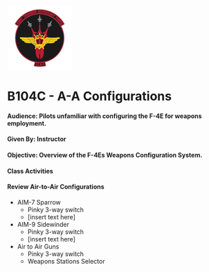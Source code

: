 ![JTAF Logo](../img/Logo.png)

# B104C - A-A Configurations

#### Audience: Pilots unfamiliar with configuring the F-4E for weapons employment.
#### Given By: Instructor
#### Objective: Overview of the F-4Es Weapons Configuration System.

#### Class Activities

#### Review Air-to-Air Configurations
* AIM-7 Sparrow
	+ Pinky 3-way switch
	+ [insert text here]
* AIM-9 Sidewinder
	+ Pinky 3-way switch
	+ [insert text here]
* Air to Air Guns
	+ Pinky 3-way switch
	+ Weapons Stations Selector
